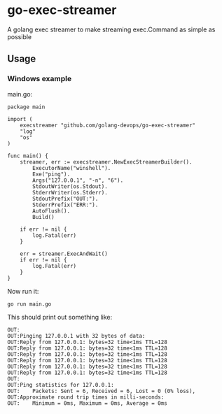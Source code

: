 # go-exec-streamer
A golang exec streamer to make streaming exec.Command as simple as possible

## Usage

### Windows example

main.go:

```
package main

import (
    execstreamer "github.com/golang-devops/go-exec-streamer"
    "log"
    "os"
)

func main() {
    streamer, err := execstreamer.NewExecStreamerBuilder().
        ExecutorName("winshell").
        Exe("ping").
        Args("127.0.0.1", "-n", "6").
        StdoutWriter(os.Stdout).
        StderrWriter(os.Stderr).
        StdoutPrefix("OUT:").
        StderrPrefix("ERR:").
        AutoFlush().
        Build()

    if err != nil {
        log.Fatal(err)
    }

    err = streamer.ExecAndWait()
    if err != nil {
        log.Fatal(err)
    }
}
```

Now run it:

```
go run main.go
```

This should print out something like:

```
OUT:
OUT:Pinging 127.0.0.1 with 32 bytes of data:
OUT:Reply from 127.0.0.1: bytes=32 time<1ms TTL=128
OUT:Reply from 127.0.0.1: bytes=32 time<1ms TTL=128
OUT:Reply from 127.0.0.1: bytes=32 time<1ms TTL=128
OUT:Reply from 127.0.0.1: bytes=32 time<1ms TTL=128
OUT:Reply from 127.0.0.1: bytes=32 time<1ms TTL=128
OUT:Reply from 127.0.0.1: bytes=32 time<1ms TTL=128
OUT:
OUT:Ping statistics for 127.0.0.1:
OUT:    Packets: Sent = 6, Received = 6, Lost = 0 (0% loss),
OUT:Approximate round trip times in milli-seconds:
OUT:    Minimum = 0ms, Maximum = 0ms, Average = 0ms
```